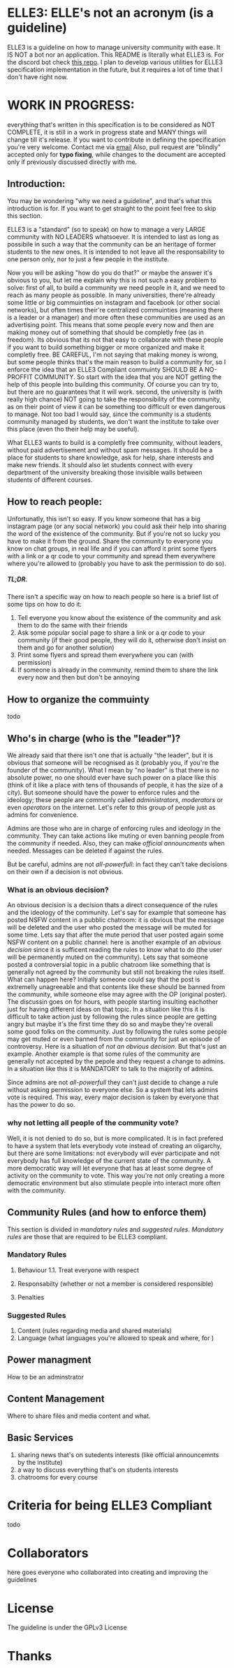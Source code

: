 ELLE3: ELLE's not an acronym (is a guideline)
=============================================
ELLE3 is a guideline on how to manage university community with ease. It
IS NOT a bot nor an application. This README is literally what ELLE3 is.
For the discord bot check [this repo](https://github.com/begbaj/elle3-discord-bot).
I plan to develop various utilities for ELLE3 specification implementation in the future,
but it requires a lot of time that I don't have right now.

# WORK IN PROGRESS:
everything that's written in this specification is to be considered as NOT COMPLETE, it is
still in a work in progress state and MANY things will change till it's release. If you want
to contribute in defining the specification you're very welcome. Contact me via [email](mailto:beganbajrami@gmail.com)
Also, pull request are "blindly" accepted only for **typo fixing**, while changes to the document are accepted only
if previously discussed directly with me.

## Introduction:
You may be wondering "why we need a guideline", and that's what this introduction is for.
If you want to get straight to the point feel free to skip this section.

ELLE3 is a "standard" (so to speak) on how to manage a very LARGE community with NO LEADERS whatsoever.
It is intended to last as long as possibile in such a way that the community can be an heritage of
former students to the new ones. It is intended to not leave all the responsability to one person
only, nor to just a few people in the institute.

Now you will be asking "how do you do that?" or maybe the answer it's obvious to you, but let me
explain why this is not such a easy problem to solve:
first of all, to build a community we need people in it, and we need to reach as many people as
possible. In many universities, there're already some little or big commuinties on instagram and
facebook (or other social networks), but often times their're centralized commuinties
(meaning there is a leader or a manager) and more often these communities are used as an advertising
point. This means that some people every now and then are making money out of something that should
be completly free (as in freedom). Its obvious that its not that easy to collaborate with these people
if you want to build something bigger or more organized and make it completly free.
BE CAREFUL, I'm not saying that making money is wrong, but some people thinks that's the main reason
to build a community for, so I enforce the idea that an ELLE3 Compliant commuinty SHOULD BE A NO-PROFFIT COMMUNITY.
So start with the idea that you are NOT getting the help of this people into building this community. Of course you can
try to, but there are no guarantees that it will work.
second, the university is (with really high chance) NOT going to take the responsibility of the
community, as on their point of view it can be something too difficult or even dangerous to manage.
Not too bad I would say, since the community is a students community managed by students, we don't
want the institute to take over this place (even tho their help may be useful).

What ELLE3 wants to build is a completly free community, without leaders, without paid advertisement
and without spam messages. It should be a place for students to share knowledge, ask for help, share interests
and make new friends. It should also let students connect with every department of the university breaking
those invisible walls between students of different courses.

## How to reach people:
Unfortunatly, this isn't so easy. If you know someone that has a big instagram page (or any social network)
you could ask their help into sharing the word of the existence of the community. But if you're not so lucky
you have to make it from the ground. Share the community to everyone you know on chat groups, in real life
and if you can afford it print some flyers with a link or a qr code to your community and spread them everywhere
where you're allowed to (probably you have to ask the permission to do so).

##### TL;DR.
There isn't a specific way on how to reach people so here is a brief list of some tips on how to do it:

1. Tell everyone you know about the existence of the community and ask them to do the same with their friends
2. Ask some popular social page to share a link or a qr code to your community (if their good people, they will
do it, otherwise don't insist on them and go for another solution)
3. Print some flyers and spread them everywhere you can (with permission)
4. If someone is already in the community, remind them to share the link every now and then but don't be annoying

## How to organize the commuinty
todo

## Who's in charge (who is the "leader")?
We already said that there isn't one that is actually "the leader", but it is obvious that someone
will be recognised as it (probably you, if you're the founder of the community). What I mean by "no
leader" is that there is no absolute power, no one should ever have such power on a place like this (think
of it like a place with tens of thousands of people, it has the size of a city).
But someone should have the power to enforce rules and the ideology; these people are commonly called
_administrators_, _moderators_ or even _operators_ on the internet. Let's refer to this group of people
just as admins for convenience.

Admins are those who are in charge of enforcing rules and ideology in the community.
They can take actions like muting or even banning people from the community if needed.
Also, they can make _official announcments_ when needed.
Messages can be deleted if against the rules.

But be careful, admins are not _all-powerfull_: in fact they can't take decisions on their own if
a decision is not obvious.

### What is an obvious decision?
An obvious decision is a decision thats a direct consequence of the rules and the ideology of the community.
Let's say for example that someone has posted NSFW content in a pubblic chatroom: it is obvious that the message
will be deleted and the user who posted the message will be muted for some time. Lets say that after the mute period
that user posted again some NSFW content on a public channel: here is another example of an _obvious decision_ since
it is sufficent reading the rules to know what to do (the user will be permanently muted on the community).
Lets say that someone posted a controversial topic in a public chatroom like something that is generally not agreed
by the community but still not breaking the rules itself. What can happen here?
Initially someone could say that the post is extremelly unagreeable and that contents like these should be banned
from the community, while someone else may agree with the OP (original poster). The discussin goes on for hours, with people
starting insulting eachother just for having different ideas on that topic.
In a situation like this it is difficult to take action just by following the rules since people are getting angry but
maybe it's the first time they do so and maybe they're overall some good folks on the community. Just by following the rules
some people may get muted or even banned from the community for just an episode of controversy.
Here is a situation of _not an obvious decision_. But that's just an example.
Another example is that some rules of the community are generally not accepted by the pepole and they request a change
to admins. In a situation like this it is MANDATORY to talk to the majority of admins.


Since admins are not _all-powerfull_ they can't just decide to change a rule without asking permission to everyone else.
So a system that lets admins vote is required. This way, every major decision is taken by everyone that has the power to do so.

### why not letting all people of the community vote?
Well, it is not denied to do so, but is more complicated. It is in fact prefered to have a system that lets everybody vote instead
of creating an oligarchy, but there are some limitations: not everybody will ever participate and not everybody has full knowledge
of the current state of the community. A more democratic way will let everyone that has at least some degree of activity on the
community to vote. This way you're not only creating a more democratic environment but also stimulate people into interact more often
with the community.

## Community Rules (and how to enforce them)
This section is divided in *mandatory rules* and *suggested rules*. *Mandatory rules* are those that
are required to be ELLE3 compliant.

### Mandatory Rules
1. Behaviour
1.1. Treat everyone with respect

1. Responsabilty (whether or not a member is considered responsible)

1. Penalties

### Suggested Rules
1. Content (rules regarding media and shared materials)
1. Language (what languages you're allowed to speak and where, for )



## Power managment
How to be an adminstrator
## Content Management
Where to share files and media content and what.
## Basic Services

1. sharing news that's on sutedents interests (like official announcemnts by the institute)
1. a way to discuss everything that's on students interests
1. chatrooms for every course

# Criteria for being ELLE3 Compliant
todo

# Collaborators
here goes everyone who collaborated into creating and improving the guidelines

# License
The guideline is under the GPLv3 License

# Thanks
